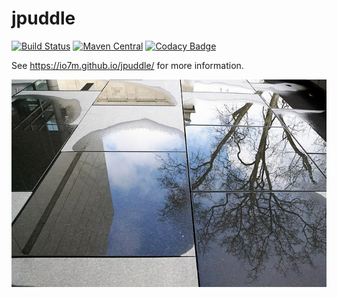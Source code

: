 jpuddle
===

[![Build Status](https://travis-ci.org/io7m/jpuddle.png)](https://travis-ci.org/io7m/jpuddle)
[![Maven Central](https://maven-badges.herokuapp.com/maven-central/com.io7m.jpuddle/com.io7m.jpuddle/badge.png)](https://maven-badges.herokuapp.com/maven-central/com.io7m.jpuddle/com.io7m.jpuddle)
[![Codacy Badge](https://api.codacy.com/project/badge/Grade/c38d59de52c3405ba7deb0d649a4dfff)](https://www.codacy.com/app/github_79/jpuddle?utm_source=github.com&amp;utm_medium=referral&amp;utm_content=io7m/jpuddle&amp;utm_campaign=Badge_Grade)

See https://io7m.github.io/jpuddle/ for more information.

![jpuddle](./src/site/resources/jpuddle.jpg?raw=true)

